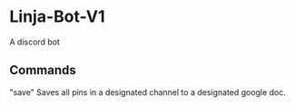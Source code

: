 # Linja-Bot-V1
A discord bot

## Commands  
"save" Saves all pins in a designated channel to a designated google doc.

